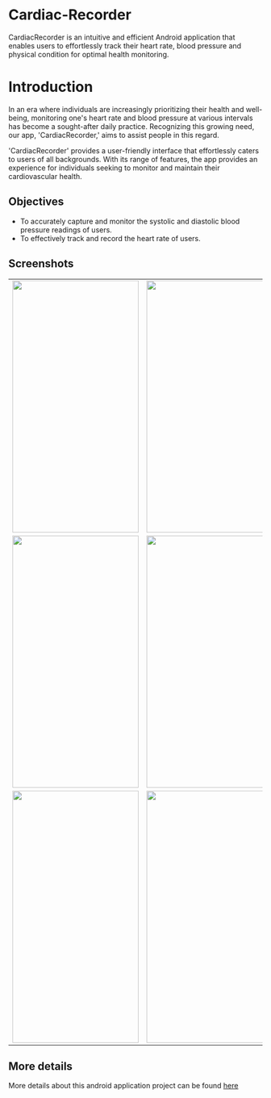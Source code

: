 # Cardiac-Recorder

CardiacRecorder is an intuitive and efficient Android application that enables users to effortlessly track their heart rate, blood pressure and physical condition for optimal health monitoring.

# Introduction

In an era where individuals are increasingly prioritizing their health and well-being, monitoring one's heart rate and blood pressure at various intervals has become a sought-after daily practice. Recognizing this growing need, our app, 'CardiacRecorder,' aims to assist people in this regard.

'CardiacRecorder' provides a user-friendly interface that effortlessly caters to users of all backgrounds. With its range of features, the app provides an experience for individuals seeking to monitor and maintain their cardiovascular health.

## Objectives
* To accurately capture and monitor the systolic and diastolic blood pressure readings of users.
* To effectively track and record the heart rate of users.

## Screenshots

<table>
  <tr> 
    <td><img src = "https://github.com/Alastor7676/Cardiac-Recorder/assets/52665240/98891d66-5eda-4e3c-97fc-c9d9de5361fe" height = "500px" width="250px"/></td>
    <td><img src = "https://github.com/Alastor7676/Cardiac-Recorder/assets/52665240/8124d1f7-44a4-4485-88da-49bee24035c5" height = "500px" width="250px"/></td>
    <td><img src = "https://github.com/Alastor7676/Cardiac-Recorder/assets/52665240/a2a126bf-27d8-47b7-bcbd-2f8ebfda8208" height = "500px" width="250px"/></td>
  </tr>
  <tr> 
    <td><img src = "https://github.com/Alastor7676/Cardiac-Recorder/assets/52665240/b543c11a-fd7e-49f6-ade6-5c659f541cec" height = "500px" width="250px"/></td>
    <td><img src = "https://github.com/Alastor7676/Cardiac-Recorder/assets/52665240/190c7ada-f5eb-44a9-95e6-d3551d35a849" height = "500px" width="250px"/></td>
    <td><img src = "https://github.com/Alastor7676/Cardiac-Recorder/assets/52665240/c62e9cba-18b1-44f3-816d-5714b7b822f2" height = "500px" width="250px"/></td>
  </tr>
  <tr> 
    <td><img src = "https://github.com/Alastor7676/Cardiac-Recorder/assets/52665240/4cd7fbca-b15e-42cb-8571-f1cc7805376c" height = "500px" width="250px"/></td>
    <td><img src = "https://github.com/Alastor7676/Cardiac-Recorder/assets/52665240/c1400906-9e58-4445-958c-4d00eea223d7" height = "500px" width="250px"/></td>
    <td><img src = "https://github.com/Alastor7676/Cardiac-Recorder/assets/52665240/38d06512-efed-4c19-b307-b11e422d38a0" height = "500px" width="250px"/></td>
  </tr>

</table>

## More details

More details about this android application project can be found <a href="https://github.com/Alastor7676/Cardiac-Recorder/wiki">here</a>
